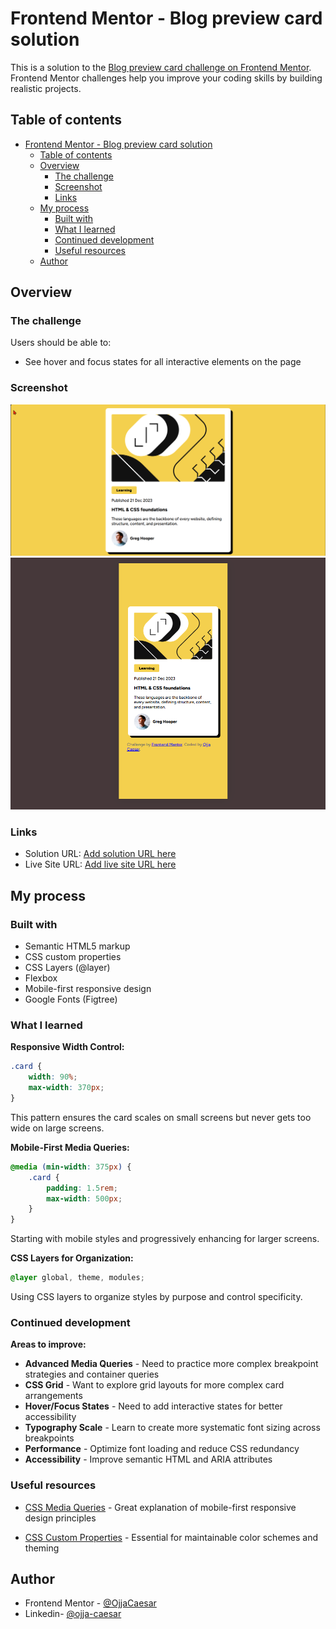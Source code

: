 # Frontend Mentor - Blog preview card solution

This is a solution to the [Blog preview card challenge on Frontend Mentor](https://www.frontendmentor.io/challenges/blog-preview-**card**-ckPaj01IcS). Frontend Mentor challenges help you improve your coding skills by building realistic projects.

## Table of contents

- [Frontend Mentor - Blog preview card solution](#frontend-mentor---blog-preview-card-solution)
  - [Table of contents](#table-of-contents)
  - [Overview](#overview)
    - [The challenge](#the-challenge)
    - [Screenshot](#screenshot)
    - [Links](#links)
  - [My process](#my-process)
    - [Built with](#built-with)
    - [What I learned](#what-i-learned)
    - [Continued development](#continued-development)
    - [Useful resources](#useful-resources)
  - [Author](#author)

## Overview

### The challenge

Users should be able to:

- See hover and focus states for all interactive elements on the page

### Screenshot

![DESKTOP VIEW](image.png)
![MOBILE VIEW](image-1.png)

### Links

- Solution URL: [Add solution URL here](https://your-solution-url.com)
- Live Site URL: [Add live site URL here](https://your-live-site-url.com)

## My process

### Built with

- Semantic HTML5 markup
- CSS custom properties
- CSS Layers (@layer)
- Flexbox
- Mobile-first responsive design
- Google Fonts (Figtree)

### What I learned

**Responsive Width Control:**

```css
.card {
	width: 90%;
	max-width: 370px;
}
```

This pattern ensures the card scales on small screens but never gets too wide on large screens.

**Mobile-First Media Queries:**

```css
@media (min-width: 375px) {
	.card {
		padding: 1.5rem;
		max-width: 500px;
	}
}
```

Starting with mobile styles and progressively enhancing for larger screens.

**CSS Layers for Organization:**

```css
@layer global, theme, modules;
```

Using CSS layers to organize styles by purpose and control specificity.

### Continued development

**Areas to improve:**

- **Advanced Media Queries** - Need to practice more complex breakpoint strategies and container queries
- **CSS Grid** - Want to explore grid layouts for more complex card arrangements
- **Hover/Focus States** - Need to add interactive states for better accessibility
- **Typography Scale** - Learn to create more systematic font sizing across breakpoints
- **Performance** - Optimize font loading and reduce CSS redundancy
- **Accessibility** - Improve semantic HTML and ARIA attributes

### Useful resources

- [CSS Media Queries](https://www.youtube.com/watch?v=69IbzTWg5PM&t=4s) - Great explanation of mobile-first responsive design principles

- [CSS Custom Properties](https://developer.mozilla.org/en-US/docs/Web/CSS/--*) - Essential for maintainable color schemes and theming

## Author

- Frontend Mentor - [@OjjaCaesar](https://www.frontendmentor.io/profile/jidoG8)
- Linkedin- [@ojja-caesar](www.linkedin.com/in/ojja-caesar-134980345)
